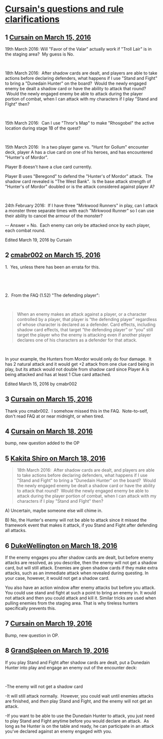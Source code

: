 # [Cursain&#039;s questions and rule clarifications](https://community.fantasyflightgames.com/topic/205564-cursains-questions-and-rule-clarifications/)

## 1 [Cursain on March 15, 2016](https://community.fantasyflightgames.com/topic/205564-cursains-questions-and-rule-clarifications/?do=findComment&comment=2102403)

19th March 2016: Will "Favor of the Valar" actually work if "Troll Lair" is in the staging area?  My guess is No.

 

18th March 2016:  After shadow cards are dealt, and players are able to take actions before declaring defenders, what happens if I use "Stand and Fight" to bring a "Dunedain Hunter" on the board?  Would the newly engaged enemy be dealt a shadow card or have the ability to attack that round?  Would the newly engaged enemy be able to attack during the player portion of combat, when I can attack with my characters if I play "Stand and FIght" then?

 

15th March 2016:  Can I use "Thror's Map" to make "Rhosgobel" the active location during stage 1B of the quest?

 

15th March 2016:  In a two player game vs. "Hunt for Gollum" encounter deck, player A has a clue card on one of his heroes, and has encountered "Hunter's of Mordor". 

Player B doesn't have a clue card currently. 

Player B uses "Beregond" to defend the "Hunter's of Mordor" attack.  The shadow card revealed is "The West Bank".  Is the base attack strength of "Hunter's of Mordor" doubled or is the attack considered against player A?

 

24th February 2016:  If I have three "Mirkwood Runners" in play, can I attack a monster three separate times with each "Mirkwood Runner" so I can use their ability to cancel the armour of the monster?

-- Answer = No.  Each enemy can only be attacked once by each player, each combat round.

Edited March 19, 2016 by Cursain

## 2 [cmabr002 on March 15, 2016](https://community.fantasyflightgames.com/topic/205564-cursains-questions-and-rule-clarifications/?do=findComment&comment=2102441)

1.  Yes, unless there has been an errata for this.

 

 

2.  From the FAQ (1.52) "The defending player":

 

> When an enemy makes an attack against a player, or a character controlled by a player, that player is “the defending player” regardless of whose character is declared as a defender. Card effects, including shadow card effects, that target “the defending player” or “you” still target the player who the enemy is attacking even if another player declares one of his characters as a defender for that attack.

 

In your example, the Hunters from Mordor would only do four damage.  It has 2 natural attack and it would get +2 attack from one clue card being in play, but its attack would not double from shadow card since Player A is being attacked and has at least 1 Clue card attached.

Edited March 15, 2016 by cmabr002

## 3 [Cursain on March 15, 2016](https://community.fantasyflightgames.com/topic/205564-cursains-questions-and-rule-clarifications/?do=findComment&comment=2102520)

Thank you cmabr002.  I somehow missed this in the FAQ.  Note-to-self, don't read FAQ at or near midnight, or when tired.

## 4 [Cursain on March 18, 2016](https://community.fantasyflightgames.com/topic/205564-cursains-questions-and-rule-clarifications/?do=findComment&comment=2111774)

bump, new question added to the OP

## 5 [Kakita Shiro on March 18, 2016](https://community.fantasyflightgames.com/topic/205564-cursains-questions-and-rule-clarifications/?do=findComment&comment=2111805)

> 18th March 2016:  After shadow cards are dealt, and players are able to take actions before declaring defenders, what happens if I use "Stand and Fight" to bring a "Dunedain Hunter" on the board?  Would the newly engaged enemy be dealt a shadow card or have the ability to attack that round?  Would the newly engaged enemy be able to attack during the player portion of combat, when I can attack with my characters if I play "Stand and FIght" then?

A) Uncertain, maybe someone else will chime in.

B) No, the Hunter's enemy will not be able to attack since it missed the framework event that makes it attack, if you Stand and Fight after defending all attacks.

## 6 [DukeWellington on March 18, 2016](https://community.fantasyflightgames.com/topic/205564-cursains-questions-and-rule-clarifications/?do=findComment&comment=2111814)

If the enemy engages you after shadow cards are dealt, but before enemy attacks are resolved, as you describe, then the enemy will not get a shadow card, but will still attack. Enemies are given shadow cards if they make extra attacks, such as an immediate attack when revealed during questing. In your case, however, it would not get a shadow card.

You also have an action window after enemy attacks but before you attack. You could use stand and fight at such a point to bring an enemy in. It would not attack and then you could attack and kill it. Similar tricks are used when pulling enemies from the staging area. That is why tireless hunters specifically prevents this.

## 7 [Cursain on March 19, 2016](https://community.fantasyflightgames.com/topic/205564-cursains-questions-and-rule-clarifications/?do=findComment&comment=2112534)

Bump, new question in OP.

## 8 [GrandSpleen on March 19, 2016](https://community.fantasyflightgames.com/topic/205564-cursains-questions-and-rule-clarifications/?do=findComment&comment=2112538)

If you play Stand and Fight after shadow cards are dealt, put a Dunedain Hunter into play and engage an enemy out of the encounter deck:

 

-The enemy will not get a shadow card

-It will still attack normally.  However, you could wait until enemies attacks are finished, and *then* play Stand and Fight, and the enemy will not get an attack.

-If you want to be able to use the Dunedain Hunter to attack, you just need to play Stand and Fight anytime before you would declare an attack.  As long as he Hunter is on the table and ready, he can participate in an attack you've declared against an enemy engaged with you.

